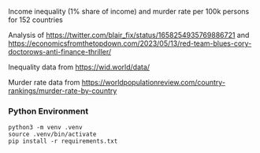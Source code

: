 Income inequality (1% share of income) and murder rate per 100k persons for 152 countries

Analysis of https://twitter.com/blair_fix/status/1658254935769886721 and https://economicsfromthetopdown.com/2023/05/13/red-team-blues-cory-doctorows-anti-finance-thriller/

Inequality data from https://wid.world/data/

Murder rate data from https://worldpopulationreview.com/country-rankings/murder-rate-by-country


### Python Environment

    python3 -m venv .venv
    source .venv/bin/activate
    pip install -r requirements.txt
